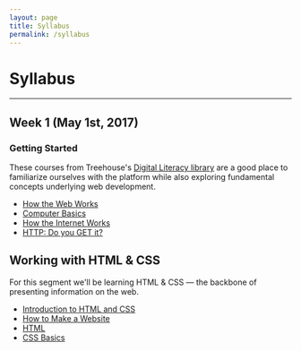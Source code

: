 ```yaml
---
layout: page
title: Syllabus
permalink: /syllabus
---
```


# Syllabus
***

## Week 1 (May 1st, 2017)
### Getting Started

These courses from Treehouse's [Digital Literacy library](https://teamtreehouse.com/library/topic:digital-literacy) are a good place to familiarize ourselves with the platform while also exploring fundamental concepts underlying web development.

- [How the Web Works](http://teamtreehouse.com/library/how-the-web-works)
- [Computer Basics](http://teamtreehouse.com/library/computer-basics)
- [How the Internet Works](https://teamtreehouse.com/library/how-the-internet-works)
- [HTTP: Do you GET it?](https://teamtreehouse.com/library/http-do-you-get-it)


## Working with HTML & CSS

For this segment we'll be learning HTML & CSS — the backbone of presenting information on the web.

- [Introduction to HTML and CSS](https://teamtreehouse.com/library/introduction-to-html-and-css)
- [How to Make a Website](http://teamtreehouse.com/library/how-to-make-a-website)
- [HTML](http://teamtreehouse.com/library/html)
- [CSS Basics](http://teamtreehouse.com/library/css-basics)


